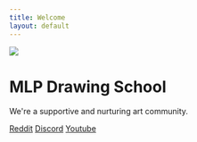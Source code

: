 ```yaml
---
title: Welcome
layout: default
---
```

<div class="mb-10">
  <img class="w-40 max-w-full mx-auto my-6" src="/logo.png"/>
  <hgroup class="text-center">
    <h1 class="text-3xl font-bold mb-2">MLP Drawing School</h1>
    <p class="text-xl">We're a supportive and nurturing art community.</p>
  </hgroup>
  <div class="flex justify-center">
    <a class="block px-4 py-2" target="_blank" href="https://www.reddit.com/r/MLPdrawingschool/">Reddit</a>
    <a class="block px-4 py-2" target="_blank" href="https://discord.gg/PhtDzZwbBR">Discord</a>
    <a class="block px-4 py-2" target="_blank" href="https://www.youtube.com/channel/UCgwjWwwYwrgnNZX6VegUMWQ">Youtube</a>
  </div>
  <FinelineGallery/>
</div>